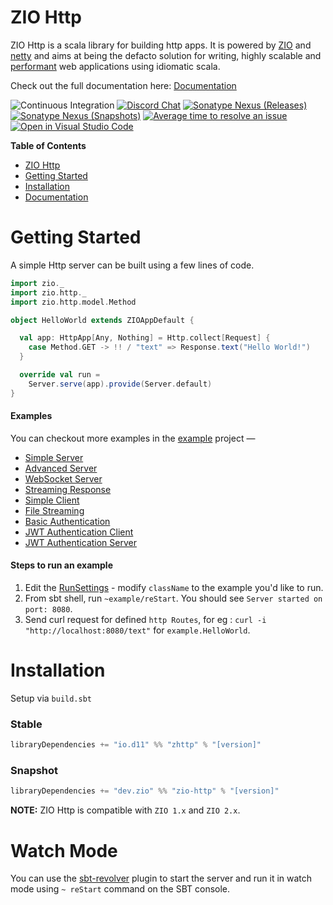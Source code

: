 # ZIO Http

ZIO Http is a scala library for building http apps. It is powered by [ZIO] and [netty] and aims at being the defacto solution for writing, highly scalable and [performant](#benchmarks) web applications using idiomatic scala.

Check out the full documentation here: [Documentation]

[Documentation]: https://zio.dev/zio-http

![Continuous Integration](https://github.com/zio/zio-http/workflows/Continuous%20Integration/badge.svg)
[![Discord Chat](https://img.shields.io/discord/629491597070827530.svg?logo=discord)](https://discord.com/channels/629491597070827530/819703129267372113)
[![Sonatype Nexus (Releases)](https://img.shields.io/nexus/r/dev.zio/zio-http_2.13?server=https%3A%2F%2Foss.sonatype.org)](https://oss.sonatype.org/content/repositories/releases/dev/zio/zio-http_2.13/)
[![Sonatype Nexus (Snapshots)](https://img.shields.io/nexus/s/dev.zio/zio-http_2.13?server=https%3A%2F%2Foss.sonatype.org)](https://oss.sonatype.org/content/repositories/snapshots/dev/zio/zio-http_2.13/)
[![Average time to resolve an issue](http://isitmaintained.com/badge/resolution/zio/zio-http.svg)](http://isitmaintained.com/project/zio/zio-http "Average time to resolve an issue")
[![Open in Visual Studio Code](https://open.vscode.dev/badges/open-in-vscode.svg)](https://open.vscode.dev/zio/zio-http)

[zio]: https://zio.dev
[netty]: http://netty.io

**Table of Contents**

- [ZIO Http](#zio-http)
- [Getting Started](#getting-started)
- [Installation](#installation)
- [Documentation](https://zio.dev/zio-http/)

# Getting Started

A simple Http server can be built using a few lines of code.

```scala
import zio._
import zio.http._
import zio.http.model.Method

object HelloWorld extends ZIOAppDefault {

  val app: HttpApp[Any, Nothing] = Http.collect[Request] {
    case Method.GET -> !! / "text" => Response.text("Hello World!")
  }

  override val run =
    Server.serve(app).provide(Server.default)
}
```
#### Examples

You can checkout more examples in the [example](https://github.com/zio/zio-http/tree/main/example/src/main/scala/example) project —

- [Simple Server](https://github.com/zio/zio-http/blob/main/zio-http-example/src/main/scala/example/HelloWorld.scala)
- [Advanced Server](https://github.com/zio/zio-http/blob/main/zio-http-example/src/main/scala/example/HelloWorldAdvanced.scala)
- [WebSocket Server](https://github.com/zio/zio-http/blob/main/zio-http-example/src/main/scala/example/WebSocketEcho.scala)
- [Streaming Response](https://github.com/zio/zio-http/blob/main/zio-http-example/src/main/scala/example/StreamingResponse.scala)
- [Simple Client](https://github.com/zio/zio-http/blob/main/zio-http-example/src/main/scala/example/SimpleClient.scala)
- [File Streaming](https://github.com/zio/zio-http/blob/main/zio-http-example/src/main/scala/example/FileStreaming.scala)
- [Basic Authentication](https://github.com/zio/zio-http/blob/main/zio-http-example/src/main/scala/example/BasicAuth.scala)
- [JWT Authentication Client](https://github.com/zio/zio-http/blob/main/zio-http-example/src/main/scala/example/AuthenticationClient.scala)
- [JWT Authentication Server](https://github.com/zio/zio-http/blob/main/zio-http-example/src/main/scala/example/AuthenticationServer.scala)

#### Steps to run an example

1. Edit the [RunSettings](https://github.com/zio/zio-http/blob/main/project/BuildHelper.scala#L109) - modify `className` to the example you'd like to run.
2. From sbt shell, run `~example/reStart`. You should see `Server started on port: 8080`.
3. Send curl request for defined `http Routes`, for eg : `curl -i "http://localhost:8080/text"` for `example.HelloWorld`.

# Installation

Setup via `build.sbt`

### Stable
```scala
libraryDependencies += "io.d11" %% "zhttp" % "[version]"
```

### Snapshot
```scala
libraryDependencies += "dev.zio" %% "zio-http" % "[version]"
```


**NOTE:** ZIO Http is compatible with `ZIO 1.x` and `ZIO 2.x`.


# Watch Mode

You can use the [sbt-revolver] plugin to start the server and run it in watch mode using `~ reStart` command on the SBT console.

[sbt-revolver]: https://github.com/spray/sbt-revolver


